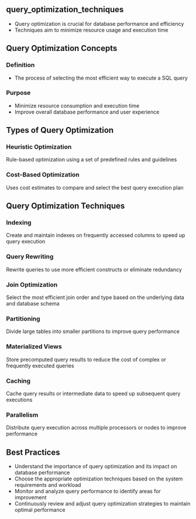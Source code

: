 ## query_optimization_techniques
- Query optimization is crucial for database performance and efficiency
- Techniques aim to minimize resource usage and execution time

## Query Optimization Concepts

### Definition
  - The process of selecting the most efficient way to execute a SQL query
  
### Purpose
  - Minimize resource consumption and execution time
  - Improve overall database performance and user experience

## Types of Query Optimization

### Heuristic Optimization
Rule-based optimization using a set of predefined rules and guidelines
  
### Cost-Based Optimization
Uses cost estimates to compare and select the best query execution plan

## Query Optimization Techniques

### Indexing
Create and maintain indexes on frequently accessed columns to speed up query execution

### Query Rewriting
Rewrite queries to use more efficient constructs or eliminate redundancy

### Join Optimization
Select the most efficient join order and type based on the underlying data and database schema

### Partitioning
Divide large tables into smaller partitions to improve query performance

### Materialized Views
Store precomputed query results to reduce the cost of complex or frequently executed queries

### Caching
Cache query results or intermediate data to speed up subsequent query executions

### Parallelism
Distribute query execution across multiple processors or nodes to improve performance

## Best Practices
- Understand the importance of query optimization and its impact on database performance
- Choose the appropriate optimization techniques based on the system requirements and workload
- Monitor and analyze query performance to identify areas for improvement
- Continuously review and adjust query optimization strategies to maintain optimal performance
